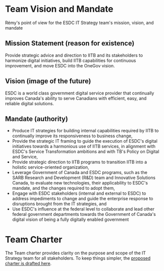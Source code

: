 # Team Vision and Mandate
Rémy's point of view for the ESDC IT Strategy team's mission, vision, and mandate

## Mission Statement (reason for existence)
Provide strategic advice and direction to IITB and its stakeholders to harmonize digital initiatives, build IITB capabilities for continuous improvement, and move ESDC into the OneGov vision.

## Vision (image of the future)
ESDC is a world class government digital service provider that continually improves Canada's ability to serve Canadians with efficient, easy, and reliable digital solutions.

## Mandate (authority)
- Produce IT strategies for building internal capabilities required by IITB to continually improve its responsiveness to business change, 
- Provide the strategic IT framing to guide the execution of ESDC's digital initiatives towards a harmonious use of IITB services, in alignment with ESDC's Service Transformation ambitions and with TB's Policy on Digital and Service, 
- Provide strategic direction to IITB programs to transition IITB into a holistic service-oriented organization,
- Leverage Government of Canada and ESDC programs, such as the SARB Research and Development (R&D) team and Innovative Solutions Canada, to evaluate new technologies, their applicability to ESDC's mandate, and the changes required to adopt them,
- Engage with ESDC stakeholders (internal and external to ESDC) to address impediments to change and guide the enterprise response to disruptions brought from the IT strategies, and
- Use ESDC's influence at the federal level to collaborate and lead other federal government departments towards the Government of Canada's digital vision of being a fully digitally enabled government

# Team Charter
The Team charter provides clarity on the purpose and scope of the IT Strategy team for all stakeholders. To keep things simpler, the [proposed charter is drafted here](RemyProposal_TeamCharter.md).
